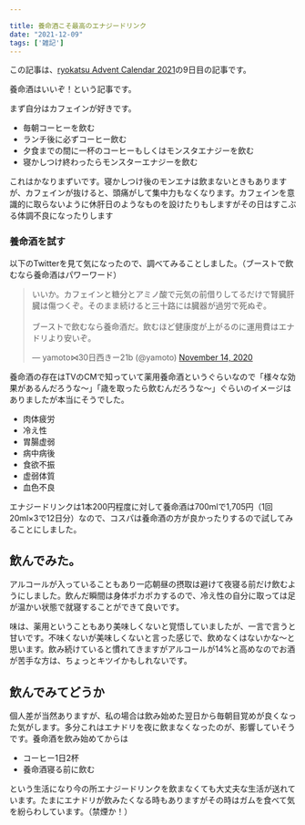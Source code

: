 ```yaml
---

title: 養命酒こそ最高のエナジードリンク
date: "2021-12-09"
tags: ['雑記']
---
```


この記事は、[ryokatsu Advent Calendar 2021](https://adventar.org/calendars/7126)の9日目の記事です。

養命酒はいいぞ！という記事です。

まず自分はカフェインが好きです。

- 毎朝コーヒーを飲む
- ランチ後に必ずコーヒー飲む
- 夕食までの間に一杯のコーヒーもしくはモンスタエナジーを飲む
- 寝かしつけ終わったらモンスターエナジーを飲む

これはかなりまずいです。寝かしつけ後のモンエナは飲まないときもありますが、カフェインが抜けると、頭痛がして集中力もなくなります。カフェインを意識的に取らないように休肝日のようなものを設けたりもしますがその日はすこぶる体調不良になったりします

### 養命酒を試す

以下のTwitterを見て気になったので、調べてみることしました。（ブーストで飲むなら養命酒はパワーワード）


<blockquote class="twitter-tweet"><p lang="ja" dir="ltr">いいか。カフェインと糖分とアミノ酸で元気の前借りしてるだけで腎臓肝臓は傷つくぞ。そのまま続けると三十路には臓器が過労で死ぬぞ。<br><br>ブーストで飲むなら養命酒だ。飲むほど健康度が上がるのに運用費はエナドリより安いぞ。</p>&mdash; yamoto⋈30日西きー21b (@yamoto) <a href="https://twitter.com/yamoto/status/1327560167597084672?ref_src=twsrc%5Etfw">November 14, 2020</a></blockquote>

養命酒の存在はTVのCMで知っていて薬用養命酒というぐらいなので「様々な効果があるんだろうな〜」「歳を取ったら飲むんだろうな〜」ぐらいのイメージはありましたが本当にそうでした。

- 肉体疲労
- 冷え性
- 胃腸虚弱
- 病中病後
- 食欲不振
- 虚弱体質
- 血色不良

エナジードリンクは1本200円程度に対して養命酒は700mlで1,705円（1回20ml×3で12日分）なので、コスパは養命酒の方が良かったりするので試してみることにしました。

## 飲んでみた。

アルコールが入っていることもあり一応朝昼の摂取は避けて夜寝る前だけ飲むようにしました。飲んだ瞬間は身体ポカポカするので、冷え性の自分に取っては足が温かい状態で就寝することができて良いです。

味は、薬用ということもあり美味しくないと覚悟していましたが、一言で言うと甘いです。不味くないが美味しくないと言った感じで、飲めなくはないかな〜と思います。飲み続けていると慣れてきますがアルコールが14%と高めなのでお酒が苦手な方は、ちょっとキツイかもしれないです。

## 飲んでみてどうか

個人差が当然ありますが、私の場合は飲み始めた翌日から毎朝目覚めが良くなった気がします。多分これはエナドリを夜に飲まなくなったのが、影響していそうです。養命酒を飲み始めてからは

- コーヒー1日2杯
- 養命酒寝る前に飲む

という生活になり今の所エナジードリンクを飲まなくても大丈夫な生活が送れています。たまにエナドリが飲みたくなる時もありますがその時はガムを食べて気を紛らわしています。（禁煙か！）





